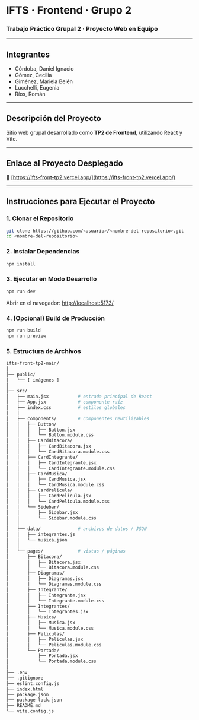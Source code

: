 # IFTS · Frontend · Grupo 2  
### Trabajo Práctico Grupal 2 · Proyecto Web en Equipo

---

## Integrantes
- Córdoba, Daniel Ignacio  
- Gómez, Cecilia  
- Giménez, Mariela Belén  
- Lucchelli, Eugenia  
- Ríos, Román  

---

## Descripción del Proyecto
Sitio web grupal desarrollado como **TP2 de Frontend**, utilizando React y Vite.

---

## Enlace al Proyecto Desplegado
🔗 [https://ifts-front-tp2.vercel.app/](https://ifts-front-tp2.vercel.app/)

---

## Instrucciones para Ejecutar el Proyecto

### 1. Clonar el Repositorio
```bash
git clone https://github.com/<usuario>/<nombre-del-repositorio>.git
cd <nombre-del-repositorio>
```

### 2. Instalar Dependencias
```bash
npm install
```

### 3. Ejecutar en Modo Desarrollo
```bash
npm run dev
```
Abrir en el navegador: [http://localhost:5173/](http://localhost:5173/)


### 4. (Opcional) Build de Producción
```bash
npm run build
npm run preview
```
### 5. Estructura de Archivos
```bash
ifts-front-tp2-main/
│
├── public/
│   └── [ imágenes ]
│
├── src/
│   ├── main.jsx           # entrada principal de React
│   ├── App.jsx            # componente raíz
│   ├── index.css          # estilos globales
│   │
│   ├── components/        # componentes reutilizables
│   │   ├── Button/
│   │   │   ├── Button.jsx
│   │   │   └── Button.module.css
│   │   ├── CardBitacora/
│   │   │   ├── CardBitacora.jsx
│   │   │   └── CardBitacora.module.css
│   │   ├── CardIntegrante/
│   │   │   ├── CardIntegrante.jsx
│   │   │   └── CardIntegrante.module.css
│   │   ├── CardMusica/
│   │   │   ├── CardMusica.jsx
│   │   │   └── CardMusica.module.css
│   │   ├── CardPelicula/
│   │   │   ├── CardPelicula.jsx
│   │   │   └── CardPelicula.module.css
│   │   └── Sidebar/
│   │       ├── Sidebar.jsx
│   │       └── Sidebar.module.css
│   │
│   ├── data/              # archivos de datos / JSON
│   │   ├── integrantes.js
│   │   └── musica.json
│   │
│   └── pages/             # vistas / páginas
│       ├── Bitacora/
│       │   ├── Bitacora.jsx
│       │   └── Bitacora.module.css
│       ├── Diagramas/
│       │   ├── Diagramas.jsx
│       │   └── Diagramas.module.css
│       ├── Integrante/
│       │   ├── Integrante.jsx
│       │   └── Integrante.module.css
│       ├── Integrantes/
│       │   └── Integrantes.jsx
│       ├── Musica/
│       │   ├── Musica.jsx
│       │   └── Musica.module.css
│       ├── Peliculas/
│       │   ├── Peliculas.jsx
│       │   └── Peliculas.module.css
│       └── Portada/
│           ├── Portada.jsx
│           └── Portada.module.css
│
├── .env
├── .gitignore
├── eslint.config.js
├── index.html
├── package.json
├── package-lock.json
├── README.md
└── vite.config.js
```


